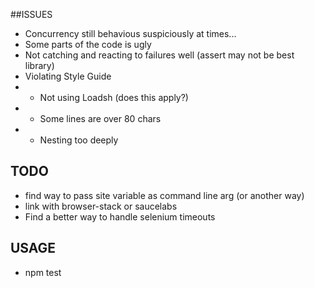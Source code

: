 ##ISSUES

* Concurrency still behavious suspiciously at times...
* Some parts of the code is ugly
* Not catching and reacting to failures well (assert may not be best library)
* Violating Style Guide
* - Not using Loadsh (does this apply?)
* - Some lines are over 80 chars
* - Nesting too deeply

## TODO

* find way to pass site variable as command line arg (or another way)
* link with browser-stack or saucelabs
* Find a better way to handle selenium timeouts

## USAGE

* npm test

